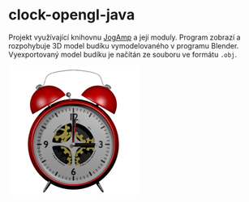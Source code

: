 # clock-opengl-java

Projekt využívající knihovnu [JogAmp](https://jogamp.org/) a její moduly. Program zobrazí a rozpohybuje 3D model budíku vymodelovaného v programu Blender. Vyexportovaný model budíku je načítán ze souboru ve formátu ```.obj```.

![3D model budíku](/src/main/resources/images/icon256.png)
